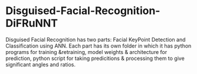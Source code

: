 # Disguised-Facial-Recognition-DiFRuNNT
Disguised Facial Recognition has two parts: Facial KeyPoint Detection and Classification using ANN.
Each part has its own folder in which it has python programs for training &retraining, model weights & architecture for prediction, python script for taking predicitions & processing them to give significant angles and ratios.
